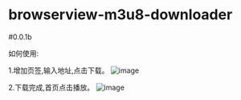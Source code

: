# browserview-m3u8-downloader
#0.0.1b

如何使用:

1.增加页签,输入地址,点击下载。
![image](https://user-images.githubusercontent.com/12792054/219934675-07f108d5-6ce2-42ef-a766-136a357b7ef2.png)


2.下载完成,首页点击播放。
![image](https://user-images.githubusercontent.com/12792054/219933300-12bd7d0b-7b1f-4845-9520-3431aff2195c.png)
